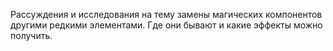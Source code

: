 Рассуждения и исследования на тему замены магических компонентов другими редкими элементами. Где они бывают и какие эффекты можно получить. 
